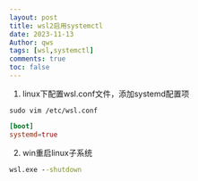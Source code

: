 ```yaml
---
layout: post
title: wsl2启用systemctl
date: 2023-11-13
Author: qws 
tags: [wsl,systemctl]
comments: true
toc: false
---
```


1. linux下配置wsl.conf文件，添加systemd配置项
```shell
sudo vim /etc/wsl.conf
``` 
```conf
[boot]
systemd=true
```
2. win重启linux子系统
```cmd
wsl.exe --shutdown
```
